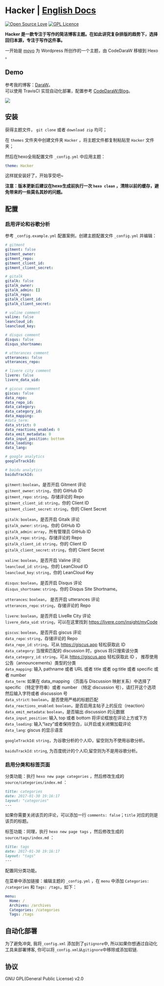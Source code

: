 # Hacker | [English Docs](/README.md)
[![Open Source Love](https://badges.frapsoft.com/os/v1/open-source.svg?v=103)](https://github.com/ellerbrock/open-source-badge/)  [![GPL Licence](https://badges.frapsoft.com/os/gpl/gpl.svg?v=103)](https://opensource.org/licenses/GPL-2.0)  


__Hacker 是一款专注于写作的简洁博客主题。在如此讲究复杂排版的趋势下，选择回归本源，专注于写作这件事。__  

一开始是 [moyo](http://liuxinyu.me/) 为 Wordpress 所创作的一个主题，由 CodeDaraW 移植到 Hexo 。

## Demo
参考我的博客：[DaraW](http://blog.daraw.cn/)。  
可以使用 TravisCI 实现自动化部署，配置参考 [CodeDaraW/Blog](https://github.com/CodeDaraW/Blog)。

![](https://ooo.0o0.ooo/2016/08/04/57a306f56bee2.png
)

## 安装
获得主题文件， `git clone` 或者 `download zip` 均可；  

在 `themes` 文件夹中创建文件夹 `Hacker` ，将主题文件都复制粘贴至 `Hacker` 文件夹；  

然后在hexo全局配置文件 `_config.yml` 中应用主题：

```yaml
theme: Hacker
```

这样就安装好了，开始享受吧~

__注意：版本更新后建议在hexo生成前执行一次 `hexo clean` ，清除以前的缓存，避免带来的一些莫名其妙的问题。__

## 配置
### 启用评论和谷歌分析
参考 `_config.example.yml` 配置案例，创建主题配置文件 `_config.yml` 并编辑：

```yaml
# gitment
gitment: false
gitment_owner:
gitment_repo:
gitment_client_id:
gitment_client_secret:

# gitalk
gitalk: false
gitalk_owner:
gitalk_admin: []
gitalk_repo:
gitalk_client_id:
gitalk_client_secret:

# valine comment
valine: false
leancloud_id:
leancloud_key:

# disqus comment
disqus: false
disqus_shortname:

# utterances comment
utterances: false
utterances_repo:

# livere city comment
livere: false
livere_data_uid:

# giscus comment
giscus: false
data_repo: 
data_repo_id: 
data_category: 
data_category_id: 
data_mapping: 
#data_term: 
data_strict: 0
data_reactions_enabled: 0
data_emit_metadata: 0
data_input_position: bottom 
data_loading: 
data_lang:

# google analytics
googleTrackId:

# baidu analytics
baiduTrackId:
```

`gitment`: `boolean`，是否开启 Gitment 评论  
`gitment_owner`: `string`，你的 GitHub ID  
`gitment_repo`: `string`，存储评论的 Repo  
`gitment_client_id`: `string`，你的 Client ID  
`gitment_client_secret`: `string`，你的 Client Secret  

`gitalk`: `boolean`，是否开启 Gitalk 评论  
`gitalk_owner`: `string`，你的 GitHub ID  
`gitalk_admin`: `array`，所有管理员 GitHub ID  
`gitalk_repo`: `string`，存储评论的 Repo  
`gitalk_client_id`: `string`，你的 Client ID  
`gitalk_client_secret`: `string`，你的 Client Secret  

`valine`: `boolean`，是否开启 Valine 评论  
`leancloud_id`: `string`，你的 LeanCloud ID  
`leancloud_key`: `string`，你的 LeanCloud Key  

`disqus`: `boolean`，是否开启 Disqus 评论  
`disqus_shortname`: `string`，你的 Disqus Site Shortname。  

`utterances`: `boolean`， 是否开启 utterances 评论  
`utterances_repo`: `string`，存储评论的 Repo

`livere`: `boolean`，是否开启 LiveRe City 评论  
`livere_data_uid`: `string`，可以在这里找到 https://livere.com/insight/myCode

`giscus`: `boolean`，是否开启 giscus 评论  
`data_repo`: `string`，存储评论的 Repo  
`data_repo_id`: `string`，可从 https://giscus.app 轻松获取此 ID   
`data_category`: 当搜索匹配的 discussion 时，giscus 将只搜索该分类  
`data_category_id`: `string`，可从 https://giscus.app 轻松获取此 ID ， 推荐使用公告（announcements）类型的分类   
`data_mapping`: 输入 pathname 或者 URL 或者 title 或者 og:title 或者 specific 或者 number   
`data_term`: 如果在 data_mapping （页面与 Discussion 映射关系）中选择了 specific （特定字符串）或者 number （特定 discussion 号），请打开这个选项然后输入字符或者 discussion 号  
`data_strict`: `boolean`，是否使用严格的标题匹配  
`data_reactions_enabled`: `boolean`，是否启用主帖子上的反应（reaction）   
`data_emit_metadata`: `boolean`，是否输出 discussion 的元数据  
`data_input_position`: 输入 top 或者 bottom 将评论框放在评论上方或下方    
`data_loading`: 输入“lazy”或者保持空白，以开启或关闭懒加载评论    
`data_lang`: giscus 的显示语言

`googleTrackId`: `string`，为谷歌分析的个人ID，留空则为不使用谷歌分析。

`baiduTrackId`: `string`, 为百度统计的个人ID,留空则为不是用谷歌分析。

### 启用分类和标签页面
分类功能：执行 `hexo new page categories` ，然后修改生成的 `source/categories/index.md` ：

``` markdown
title: categories
date: 2017-01-30 19:16:17
layout: "categories"
---  
```

如果你需要关闭该页的评论，可以添加一行 `comments: false`；`title` 对应的则是该页的标题。  

标签功能：同理，执行 `hexo new page tags` ，然后修改生成的 `source/tags/index.md` ：
``` markdown
title: tags
date: 2017-01-30 19:16:17
layout: "tags"
---  
```
配置同分类功能。

在菜单中添加链接：编辑主题的 `_config.yml` ，在 `menu` 中添加 `Categories: /categories` 和 `Tags: /tags`，如下：
``` yml
menu:
  Home: /
  Archives: /archives
  Categories: /categories
  Tags: /tags
```

## 自动化部署

为了避免冲突, 我将`_config.xml` 添加到了`gitignore`中, 所以如果你想通过自动化工具来部署博客, 你可以将`_config.xml`从`gitignore`中移除或添加软链.

## 协议

GNU GPL(General Public License) v2.0
